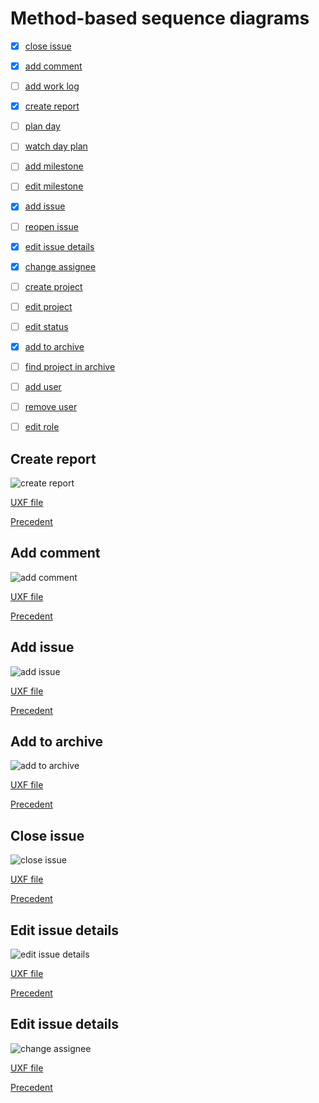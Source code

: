 # Method-based sequence diagrams

- [x] [close issue](#close-issue)
- [x] [add comment](#add-comment)
- [ ] [add work log](#add-work-log)
- [x] [create report](#create-report)
- [ ] [plan day](#plan-day)
- [ ] [watch day plan](#watch-day-plan)
- [ ] [add milestone](#add-milestone)
- [ ] [edit milestone](#edit-milestone)
- [x] [add issue](#add-issue)
- [ ] [reopen issue](#reopen-issue)
- [x] [edit issue details](#edit-issue-details)
- [x] [change assignee](#change-assignee)
- [ ] [create project](#create-project)
- [ ] [edit project](#edit-project)
- [ ] [edit status](#edit-status)
- [x] [add to archive](#add-to-archive)
- [ ] [find project in archive](#find-project-in-archive)
- [ ] [add user](#add-user)
- [ ] [remove user](#remove-user)
- [ ] [edit role](#edit-role)


## Create report

![create report](method_sequences/create_report.svg)

[UXF file](method_sequences/create_report.uxf)

[Precedent](precedents_II.md#create-report)

## Add comment

![add comment](method_sequences/add_comment.svg)

[UXF file](method_sequences/add_comment.uxf)

[Precedent](precedents_II.md#add-comment)

## Add issue

![add issue](method_sequences/add_issue.svg)

[UXF file](method_sequences/add_issue.uxf)

[Precedent](precedents_II.md#add-issue)

## Add to archive

![add to archive](method_sequences/add_to_archive.svg)

[UXF file](method_sequences/add_to_archive.uxf)

[Precedent](precedents_II.md#add-to-archive)

## Close issue

![close issue](method_sequences/close_issue.svg)

[UXF file](method_sequences/close_issue.uxf)

[Precedent](precedents_II.md#close-issue)

## Edit issue details

![edit issue details](method_sequences/edit_issue_details.svg)

[UXF file](method_sequences/edit_issue_details.uxf)

[Precedent](precedents_II.md#edit-issue-details)

## Edit issue details

![change assignee](method_sequences/change_assignee.svg)

[UXF file](method_sequences/change_assignee.uxf)

[Precedent](precedents_II.md#change-assignee)